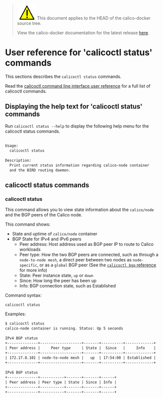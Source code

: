 <!--- master only -->
> ![warning](../images/warning.png) This document applies to the HEAD of the calico-docker source tree.
>
> View the calico-docker documentation for the latest release [here](https://github.com/projectcalico/calico-docker/blob/v0.10.0/README.md).
<!--- else
> You are viewing the calico-docker documentation for release **release**.
<!--- end of master only -->

# User reference for 'calicoctl status' commands

This sections describes the `calicoctl status` commands.

Read the [calicoctl command line interface user reference](../calicoctl.md) 
for a full list of calicoctl commands.

## Displaying the help text for 'calicoctl status' commands

Run `calicoctl status --help` to display the following help menu for the 
calicoctl status commands.

```

Usage:
  calicoctl status

Description:
  Print current status information regarding calico-node container
  and the BIRD routing daemon.

```

## calicoctl status commands


### calicoctl status
This command allows you to view state information about the `calico/node` and 
the BGP peers of the Calico node.

This command shows:
 - State and uptime of `calico/node` container
 - BGP State for IPv4 and IPv6 peers
   - Peer address: Host address used as BGP peer IP to route to Calico workloads
   - Peer type: How the two BGP peers are connected, such as through a 
   `node-to-node mesh`, a direct peer between two nodes as `node-specific`, 
   or as a `global` BGP peer (See the [`calicoctl bgp` reference](./bgp.md) for 
   more info)
   - State: Peer instance state, `up` or `down`
   - Since: How long the peer has been up
   - Info: BGP connection state, such as Established


Command syntax:

```
calicoctl status
```

Examples:

```
$ calicoctl status
calico-node container is running. Status: Up 5 seconds

IPv4 BGP status
+--------------+-------------------+-------+----------+-------------+
| Peer address |     Peer type     | State |  Since   |     Info    |
+--------------+-------------------+-------+----------+-------------+
| 172.17.8.101 | node-to-node mesh |   up  | 17:54:00 | Established |
+--------------+-------------------+-------+----------+-------------+

IPv6 BGP status
+--------------+-----------+-------+-------+------+
| Peer address | Peer type | State | Since | Info |
+--------------+-----------+-------+-------+------+
+--------------+-----------+-------+-------+------+
```

